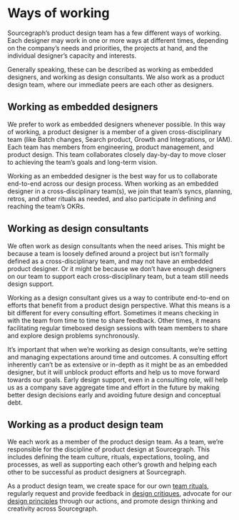 # Ways of working

Sourcegraph’s product design team has a few different ways of working. Each designer may work in one or more ways at different times, depending on the company’s needs and priorities, the projects at hand, and the individual designer’s capacity and interests.

Generally speaking, these can be described as working as embedded designers, and working as design consultants. We also work as a product design team, where our immediate peers are each other as designers.

## Working as embedded designers

We prefer to work as embedded designers whenever possible. In this way of working, a product designer is a member of a given cross-disciplinary team (like Batch changes, Search product, Growth and Integrations, or IAM). Each team has members from engineering, product management, and product design. This team collaborates closely day-by-day to move closer to achieving the team’s goals and long-term vision.

Working as an embedded designer is the best way for us to collaborate end-to-end across our design process.
When working as an embedded designer in a cross-disciplinary team(s), we join that team’s syncs, planning, retros, and other rituals as needed, and also participate in defining and reaching the team’s OKRs.

## Working as design consultants

We often work as design consultants when the need arises. This might be because a team is loosely defined around a project but isn’t formally defined as a cross-disciplinary team, and may not have an embedded product designer. Or it might be because we don’t have enough designers on our team to support each cross-disciplinary team, but a team still needs design support.

Working as a design consultant gives us a way to contribute end-to-end on efforts that benefit from a product design perspective. What this means is a bit different for every consulting effort. Sometimes it means checking in with the team from time to time to share feedback. Other times, it means facilitating regular timeboxed design sessions with team members to share and explore design problems synchronously.

It’s important that when we’re working as design consultants, we’re setting and managing expectations around time and outcomes. A consulting effort inherently can’t be as extensive or in-depth as it might be as an embedded designer, but it will unblock product efforts and help us to move forward towards our goals. Early design support, even in a consulting role, will help us as a company save aggregate time and effort in the future by making better design decisions early and avoiding future design and conceptual debt.

## Working as a product design team

We each work as a member of the product design team. As a team, we’re responsible for the discipline of product design at Sourcegraph. This includes defining the team culture, rituals, expectations, tooling, and processes, as well as supporting each other’s growth and helping each other to be successful as product designers at Sourcegraph.

As a product design team, we create space for our own [team rituals](../team_rituals/index.md), regularly request and provide feedback in [design critiques](../design_critiques/index.md), advocate for our [design principles](../product_design_principles.md) through our actions, and promote design thinking and creativity across Sourcegraph.
